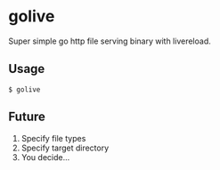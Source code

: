 golive
======

Super simple go http file serving binary with livereload.

## Usage

`$ golive`

## Future

1. Specify file types
2. Specify target directory
3. You decide...
